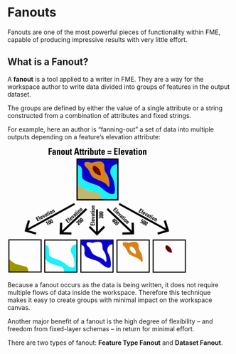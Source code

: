 # Fanouts #

Fanouts are one of the most powerful pieces of functionality within FME, capable of producing impressive results with very little effort.

## What is a Fanout? ##

A **fanout** is a tool applied to a writer in FME. They are a way for the workspace author to write data divided into groups of features in the output dataset. 

The groups are defined by either the value of a single attribute or a string constructed from a combination of attributes and fixed strings.

For example, here an author is “fanning-out” a set of data into multiple outputs depending on a feature’s elevation attribute:

![](./Images/4.012.FanoutGenericDiagram.png)

Because a fanout occurs as the data is being written, it does not require multiple flows of data inside the workspace. Therefore this technique makes it easy to create groups with minimal impact on the workspace canvas.

Another major benefit of a fanout is the high degree of flexibility – and freedom from fixed-layer schemas – in return for minimal effort.

There are two types of fanout: **Feature Type Fanout** and **Dataset Fanout**.